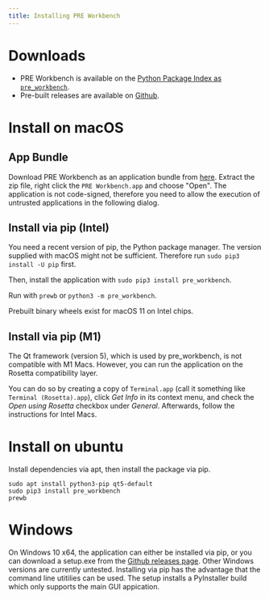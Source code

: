 ```yaml
---
title: Installing PRE Workbench
---
```


# Downloads

* PRE Workbench is available on the [Python Package Index as `pre_workbench`](https://pypi.org/project/pre-workbench/).
* Pre-built releases are available on [Github](https://github.com/luelista/pre_workbench/releases).


# Install on macOS

## App Bundle

Download PRE Workbench as an application bundle from [here](https://github.com/luelista/pre_workbench/releases). Extract the zip file, right click the `PRE Workbench.app` and choose "Open". The application is not code-signed, therefore you need to allow the execution of untrusted applications in the following dialog.


## Install via pip (Intel)

You need a recent version of pip, the Python package manager. The version supplied with 
macOS might not be sufficient. Therefore run `sudo pip3 install -U pip` first.

Then, install the application with `sudo pip3 install pre_workbench`.

Run with `prewb` or `python3 -m pre_workbench`.

Prebuilt binary wheels exist for macOS 11 on Intel chips. 


## Install via pip (M1)

The Qt framework (version 5), which is used by pre_workbench, is not compatible 
with M1 Macs. However, you can run the application on the Rosetta compatibility layer.

You can do so by creating a copy of `Terminal.app` (call it something like 
`Terminal (Rosetta).app`), click *Get Info* in its context menu, and check 
the *Open using Rosetta* checkbox under *General*.  Afterwards, follow the 
instructions for Intel Macs.


# Install on ubuntu

Install dependencies via apt, then install the package via pip.

```
sudo apt install python3-pip qt5-default
sudo pip3 install pre_workbench
prewb
```


# Windows

On Windows 10 x64, the application can either be installed via pip, or you can 
download a setup.exe from the [Github releases page](https://github.com/luelista/pre_workbench/releases).
Other Windows versions are currently untested.
Installing via pip has the advantage that the command line utitilies can be used.
The setup installs a PyInstaller build which only supports the main GUI appication.



